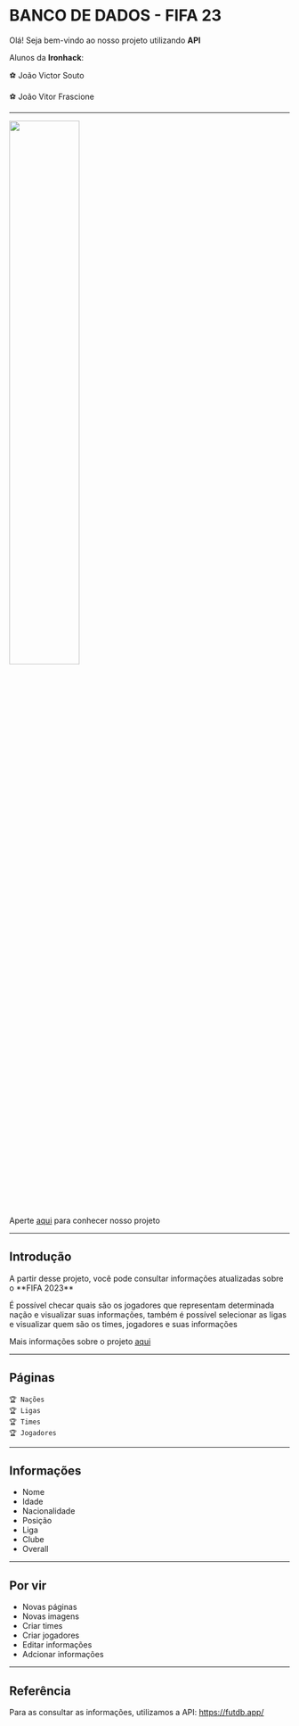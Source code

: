 
# BANCO DE DADOS - FIFA 23
Olá! Seja bem-vindo ao nosso projeto utilizando **API**

Alunos da **Ironhack**:

<p>⚽ João Victor Souto</p>
<p>⚽ João Vitor Frascione</p>

---

<img src="https://pbs.twimg.com/media/FXtn2fVVUAIF_0F?format=jpg&name=large" width="50%" height="50%">

Aperte [aqui](https://dadosfifa23.netlify.app/) para conhecer nosso projeto


---

## Introdução

<p>A partir desse projeto, você pode consultar informações atualizadas sobre o **FIFA 2023**</p>
<p>É possível checar quais são os jogadores que representam determinada nação e visualizar suas informações, também é possível selecionar as ligas e visualizar quem são os times, jogadores e suas informações</p>

Mais informações sobre o projeto [aqui](https://docs.google.com/presentation/d/1C3lqKVAIoL7ZkgcFubFXD5bgcnOmSZH_/edit?usp=sharing&ouid=102402208015115289834&rtpof=true&sd=true)

---


## Páginas
    🏆 Nações
    🏆 Ligas
    🏆 Times
    🏆 Jogadores

---
 
## Informações
- Nome
- Idade
- Nacionalidade
- Posição
- Liga
- Clube
- Overall

---

## Por vir
- Novas páginas
- Novas imagens
- Criar times
- Criar jogadores
- Editar informações
- Adcionar informações

---

## Referência
Para as consultar as informações, utilizamos a API: https://futdb.app/

